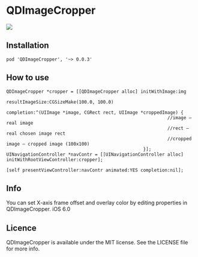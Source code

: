 QDImageCropper
==============

<img src=http://cl.ly/image/2S2p1g3U472Z/Image%202014-04-13%20at%202.52.43%20am.png></img>

<h2>Installation</h2>

    pod 'QDImageCropper', '~> 0.0.3'

<h2>How to use</h2>

    QDImageCropper *cropper = [[QDImageCropper alloc] initWithImage:img
                                                       resultImageSize:CGSizeMake(100.0, 100.0)
                                                            completion:^(UIImage *image, CGRect rect, UIImage *croppedImage) {
                                                                //image — real image
                                                                //rect — real chosen image rect
                                                                //cropped image — cropped image (100x100)
                                                       }];
    UINavigationController *navContr = [[UINavigationController alloc] initWithRootViewController:cropper];
        
    [self presentViewController:navContr animated:YES completion:nil];
    
<h2>Info</h2>

You can set X-axis frame offset and overlay color by editing properties in QDImageCropper.
iOS 6.0

<h2>Licence</h2>

QDImageCropper is available under the MIT license. See the LICENSE file for more info.
